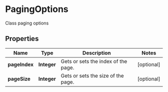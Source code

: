 

# PagingOptions

Class paging options

## Properties

| Name | Type | Description | Notes |
|------------ | ------------- | ------------- | -------------|
|**pageIndex** | **Integer** | Gets or sets the index of the page. |  [optional] |
|**pageSize** | **Integer** | Gets or sets the size of the page. |  [optional] |



